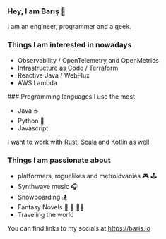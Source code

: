 ### Hey, I am Barış 👋

I am an engineer, programmer and a geek.

### Things I am interested in nowadays
* Observability / OpenTelemetry and OpenMetrics
* Infrastructure as Code / Terraform
* Reactive Java / WebFlux
* AWS Lambda

### Programming languages I use the most
* Java :coffee:
* Python :snake:
* Javascript

I want to work with Rust, Scala and Kotlin as well.

### Things I am passionate about
* platformers, roguelikes and metroidvanias :video_game: :joystick: 
* Synthwave music :headphones:
* Snowboarding :snowboarder: 
* Fantasy Novels :elf: :dragon: :mage_man:	
* Traveling the world

You can find links to my socials at https://baris.io
